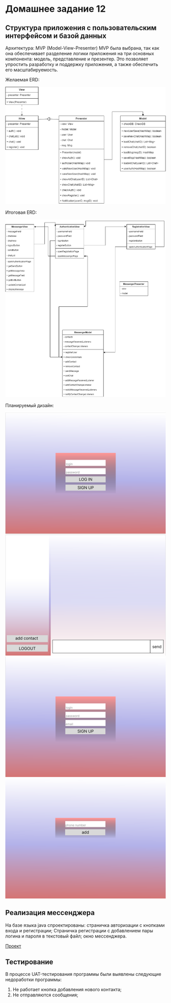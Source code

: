 # Домашнее задание 12
## Структура приложения с пользовательским интерфейсом и базой данных

Архитектура: MVP (Model-View-Presenter)
MVP была выбрана, так как она обеспечивает разделение логики приложения на три основных компонента: модель, представление и презентер. Это позволяет упростить разработку и поддержку приложения, а также обеспечить его масштабируемость.

Желаемая ERD:

![Alt text](https://github.com/PolitovAS/Software_architecture/blob/main/HW_10/ER2.png?raw=true)

Итоговая ERD:

![Alt text](img/ER.png)

Планируемый дизайн:

![Alt text](img/Autorization.png)
![Alt text](img/MessengerPage.png)
![Alt text](img/Registration.png)
![Alt text](img/NewContact.png)

## Реализация мессенджера

На базе языка java спроектированы: страничка авторизации с кнопками входа и регистрации; Страничка регистрации с добавлением пары логина и пароля в текстовый файл; окно мессенджера.

[Проект](https://github.com/PolitovAS/Software_architecture/tree/main/HW_11/src)

## Тестирование

В процессе UAT-тестирования программы были выявлены следующие недоработки программы:
1. Не работает кнопка добавления нового контакта;
2. Не отправляются сообщения;